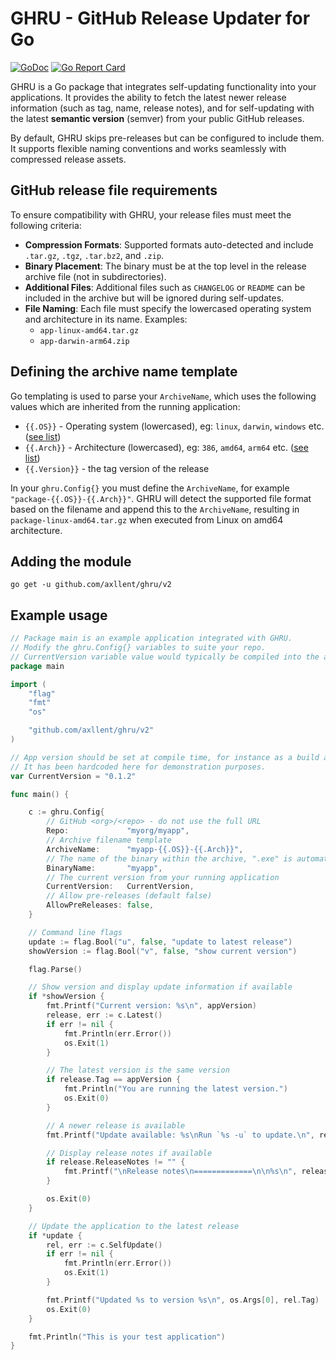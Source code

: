 # GHRU - GitHub Release Updater for Go

[![GoDoc](https://pkg.go.dev/badge/github.com/axllent/ghru/v2)](https://pkg.go.dev/github.com/axllent/ghru/v2)
[![Go Report Card](https://goreportcard.com/badge/github.com/axllent/ghru/v2)](https://goreportcard.com/report/github.com/axllent/ghru/v2)

GHRU is a Go package that integrates self-updating functionality into your applications. It provides the ability to fetch the latest newer release information (such as tag, name, release notes), and for self-updating with the latest **semantic version** (semver) from your public GitHub releases.

By default, GHRU skips pre-releases but can be configured to include them. It supports flexible naming conventions and works seamlessly with compressed release assets.

## GitHub release file requirements

To ensure compatibility with GHRU, your release files must meet the following criteria:

- **Compression Formats**: Supported formats auto-detected and include `.tar.gz`, `.tgz`, `.tar.bz2`, and `.zip`.
- **Binary Placement**: The binary must be at the top level in the release archive file (not in subdirectories).
- **Additional Files**: Additional files such as `CHANGELOG` or `README` can be included in the archive but will be ignored during self-updates.
- **File Naming**: Each file must specify the lowercased operating system and architecture in its name. Examples:
  - `app-linux-amd64.tar.gz`
  - `app-darwin-arm64.zip`

## Defining the archive name template

Go templating is used to parse your `ArchiveName`, which uses the following values which are inherited from the running application:

- `{{.OS}}` - Operating system (lowercased), eg: `linux`, `darwin`, `windows` etc. ([see list](https://github.com/golang/go/blob/master/src/internal/syslist/syslist.go#L17))
- `{{.Arch}}` - Architecture (lowercased), eg: `386`, `amd64`, `arm64` etc. ([see list](https://github.com/golang/go/blob/master/src/internal/syslist/syslist.go#L58))
- `{{.Version}}` - the tag version of the release

In your `ghru.Config{}` you must define the `ArchiveName`, for example `"package-{{.OS}}-{{.Arch}}"`.
GHRU will detect the supported file format based on the filename and append this to the `ArchiveName`, resulting in `package-linux-amd64.tar.gz` when executed from Linux on amd64 architecture.

## Adding the module

`go get -u github.com/axllent/ghru/v2`

## Example usage

```go
// Package main is an example application integrated with GHRU.
// Modify the ghru.Config{} variables to suite your repo.
// CurrentVersion variable value would typically be compiled into the application.
package main

import (
	"flag"
	"fmt"
	"os"

	"github.com/axllent/ghru/v2"
)

// App version should be set at compile time, for instance as a build argument.
// It has been hardcoded here for demonstration purposes.
var CurrentVersion = "0.1.2"

func main() {

	c := ghru.Config{
		// GitHub <org>/<repo> - do not use the full URL
		Repo:             "myorg/myapp",
		// Archive filename template
		ArchiveName:      "myapp-{{.OS}}-{{.Arch}}",
		// The name of the binary within the archive, ".exe" is automatically appended for Windows binaries
		BinaryName:       "myapp",
		// The current version from your running application
		CurrentVersion:   CurrentVersion,
		// Allow pre-releases (default false)
		AllowPreReleases: false,
	}

	// Command line flags
	update := flag.Bool("u", false, "update to latest release")
	showVersion := flag.Bool("v", false, "show current version")

	flag.Parse()

	// Show version and display update information if available
	if *showVersion {
		fmt.Printf("Current version: %s\n", appVersion)
		release, err := c.Latest()
		if err != nil {
			fmt.Println(err.Error())
			os.Exit(1)
		}

		// The latest version is the same version
		if release.Tag == appVersion {
			fmt.Println("You are running the latest version.")
			os.Exit(0)
		}

		// A newer release is available
		fmt.Printf("Update available: %s\nRun `%s -u` to update.\n", release.Tag, os.Args[0])

		// Display release notes if available
		if release.ReleaseNotes != "" {
			fmt.Printf("\nRelease notes\n=============\n\n%s\n", release.ReleaseNotes)
		}

		os.Exit(0)
	}

	// Update the application to the latest release
	if *update {
		rel, err := c.SelfUpdate()
		if err != nil {
			fmt.Println(err.Error())
			os.Exit(1)
		}

		fmt.Printf("Updated %s to version %s\n", os.Args[0], rel.Tag)
		os.Exit(0)
	}

	fmt.Println("This is your test application")
}
```
